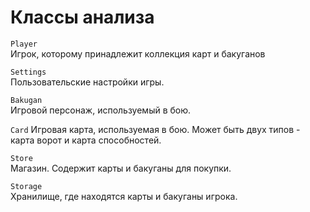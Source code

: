 # Классы анализа

`Player`  
Игрок, которому принадлежит коллекция карт и бакуганов

`Settings`  
Пользовательские настройки игры.

`Bakugan`  
Игровой персонаж, используемый в бою.

`Card`
Игровая карта, используемая в бою. Может быть двух типов - карта ворот и карта способностей.

[//]: # (`Coin`  )

[//]: # (Монета, за которую можно покупать предметы в магазине и улучшать бакуганов.)

`Store`  
Магазин. Содержит карты и бакуганы для покупки.

`Storage`  
Хранилище, где находятся карты и бакуганы игрока.

[//]: # (`Element`)

[//]: # (Стихия. Каждый бакуган имеет свою стихию, а каждая карта ворот дает разный бонус разным стихиям.)

